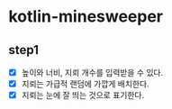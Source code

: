 # kotlin-minesweeper

## step1
- [x] 높이와 너비, 지뢰 개수를 입력받을 수 있다.
- [x] 지뢰는 가급적 랜덤에 가깝게 배치한다.
- [x] 지뢰는 눈에 잘 띄는 것으로 표기한다.
